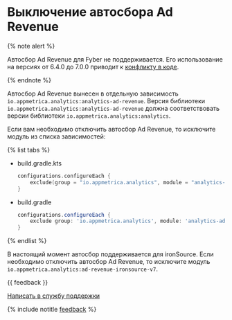 # Выключение автосбора Ad Revenue

{% note alert %}

Автосбор Ad Revenue для Fyber не поддерживается. Его использование на версиях от 6.4.0 до 7.0.0 приводит к [конфликту в коде](analytics/android-errors.md#fyber-unsupport-adrevenue).

{% endnote %}

Автосбор Ad Revenue вынесен в отдельную зависимость `io.appmetrica.analytics:analytics-ad-revenue`. Версия библиотеки `io.appmetrica.analytics:analytics-ad-revenue` должна соответствовать версии библиотеки `io.appmetrica.analytics:analytics`.

Если вам необходимо отключить автосбор Ad Revenue, то исключите модуль из списка зависимостей:

{% list tabs %}

- build.gradle.kts

  ```kotlin translate=no
  configurations.configureEach {
      exclude(group = "io.appmetrica.analytics", module = "analytics-ad-revenue")
  }
  ```

- build.gradle

  ```groovy translate=no
  configurations.configureEach {
      exclude group: 'io.appmetrica.analytics', module: 'analytics-ad-revenue'
  }
  ```

{% endlist %}

В настоящий момент автосбор поддерживается для ironSource. Если необходимо отключить автосбор Ad Revenue, то исключите модуль `io.appmetrica.analytics:ad-revenue-ironsource-v7`.

{{ feedback }}

<a href="../../troubleshooting/feedback-new.html">
  <span class="button">Написать в службу поддержки</span>
</a>

{% include notitle [feedback](../../_includes/feedback-button.md) %}
